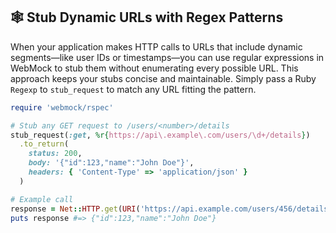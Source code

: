 ## 🕸 Stub Dynamic URLs with Regex Patterns
When your application makes HTTP calls to URLs that include dynamic segments—like user IDs or timestamps—you can use regular expressions in WebMock to stub them without enumerating every possible URL. This approach keeps your stubs concise and maintainable. Simply pass a Ruby `Regexp` to `stub_request` to match any URL fitting the pattern.

```ruby
require 'webmock/rspec'

# Stub any GET request to /users/<number>/details
stub_request(:get, %r{https://api\.example\.com/users/\d+/details})
  .to_return(
    status: 200,
    body: '{"id":123,"name":"John Doe"}',
    headers: { 'Content-Type' => 'application/json' }
  )

# Example call
response = Net::HTTP.get(URI('https://api.example.com/users/456/details'))
puts response #=> {"id":123,"name":"John Doe"}
```